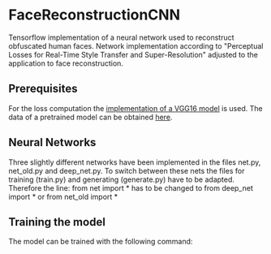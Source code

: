 # FaceReconstructionCNN

Tensorflow implementation of a neural network used to reconstruct obfuscated human faces. Network implementation according to "Perceptual Losses for Real-Time Style Transfer and Super-Resolution" adjusted to the application to face reconstruction.

## Prerequisites

For the loss computation the [implementation of a VGG16 model](https://github.com/machrisaa/tensorflow-vgg) is used. The data of a pretrained model can be obtained [here](https://mega.nz/#!YU1FWJrA!O1ywiCS2IiOlUCtCpI6HTJOMrneN-Qdv3ywQP5poecM).

## Neural Networks

Three slightly different networks have been implemented in the files net.py, net_old.py and deep_net.py. To switch between these nets the files for training (train.py) and generating (generate.py) have to be adapted. Therefore the line:
  from net import *
has to be changed to
  from deep_net import *
or
  from net_old import *

## Training the model

The model can be trained with the following command:
